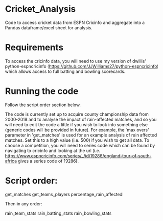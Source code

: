 # Cricket_Analysis
 Code to access cricket data from ESPN Cricinfo and aggregate into a Pandas dataframe/excel sheet for analysis.
 
# Requirements
To access the cricinfo data, you will need to use my version of dwillis' python-espncricinfo (https://github.com/JJWilliams27/python-espncricinfo) which allows access to full batting and bowling scorecards.

# Running the code
Follow the script order section below. 

The code is currently set up to acquire county championship data from 2000-2018 and to analyse the impact of rain-affected matches, and so you will need to edit the code a little if you wish to look into something else (generic codes will be provided in future). For example, the 'max overs' parameter in 'get_matches' is used for an example analysis of rain affected matches. Set this to a high value (i.e. 500) if you wish to get all data. To choose a competition, you will need to series code which can be found by navigating to cricinfo and looking at the url (i.e. https://www.espncricinfo.com/series/_/id/19286/england-tour-of-south-africa gives a series code of 19286).
 
# Script order:

get_matches
get_teams_players
percentage_rain_affected

Then in any order:

rain_team_stats
rain_batting_stats
rain_bowling_stats
